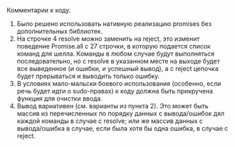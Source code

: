 Комментарии к коду.

1. Было решено использовать нативную реализацию promises без дополнительных библиотек.
2. На строчке 4 resolve можно заменить на reject, это изменит поведение Promise.all с 27 строчки, в которую подается список команд для шелла. Команды в любом случае будут выполняться последовательно, но с resolve в указанном месте на выходе будет все выведенное (и ошибки, и успешный вывод), а с reject цепочка будет прерываться и выводить только ошибку.
3. В условиях мало-мальски боевого использования (особенно, если речь будет идти о sudo-правах) к коду должна быть прикручена функция для очистки ввода.
4. Вывод вариативен (см. варианты из пункта 2). Это может быть массив из перечисленных по порядку данных с вывода/ошибок дял каждой команды в случае с resolve; или же массив данных с вывода/ошибка в случае, если была хотя бы одна ошибка, в случае с reject.
